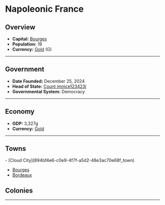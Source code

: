<!--UNDEDITED FILE, remove this entire line if this file has been edited!-->
# <!--NAME-->Napoleonic France<!--NAME-->

## Overview

- **Capital:** <!--CAPITAL_LINK-->[Bourges](c881f4ad-6d1c-40b9-bfb6-ab85ea80a9e0_town)<!--CAPITAL_LINK-->
- **Population:** <!--POPULATION-->19<!--POPULATION-->
- **Currency:** <!--CURRENCY_LINK-->[Gold](Gold_currency)<!--CURRENCY_LINK--> (<!--CURRENCY_ABV-->G<!--CURRENCY_ABV-->)

---

## Government

- **Date Founded:** <!--FOUNDED-->December 25, 2024<!--FOUNDED-->
- **Head of State:** <!--LEADER_TITLE_LINK-->[Count imnice123423l](imnice123423l_user)<!--LEADER_TITLE_LINK-->
- **Governmental System:** <!--GOVERNMENT-->Democracy<!--GOVERNMENT-->

---

## Economy

- **GDP:** <!--GDP-->3,327g<!--GDP-->
- **Currency:** <!--CURRENCY_LINK-->[Gold](Gold_currency)<!--CURRENCY_LINK-->

---

## Towns

<!--TOWNS-->- [Cloud City](894bf4e6-c0e9-4f7f-a5d2-48e3ac70e68f_town)
- [Bourges](c881f4ad-6d1c-40b9-bfb6-ab85ea80a9e0_town)
- [Bordeaux](09058f0c-d69f-400e-98bd-f824ad936734_town)<!--TOWNS-->

## Colonies

<!--COLONIES--><!--COLONIES-->

---